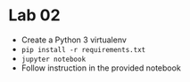 # Lab 02

* Create a Python 3 virtualenv
* `pip install -r requirements.txt`
* `jupyter notebook`
* Follow instruction in the provided notebook
